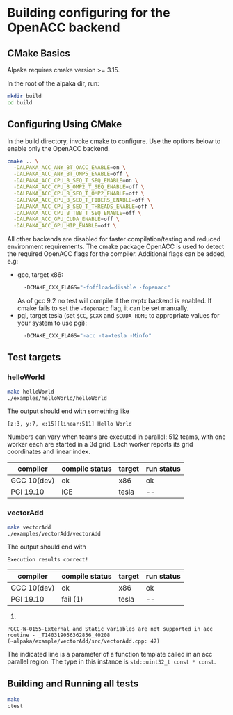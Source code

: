 # Building configuring for the OpenACC backend

## CMake Basics

Alpaka requires cmake version >= 3.15.

In the root of the alpaka dir, run:
```bash
mkdir build
cd build
```

## Configuring Using CMake

In the build directory, invoke cmake to configure. Use the options below to
enable only the OpenACC backend.

```bash
cmake .. \
  -DALPAKA_ACC_ANY_BT_OACC_ENABLE=on \
  -DALPAKA_ACC_ANY_BT_OMP5_ENABLE=off \
  -DALPAKA_ACC_CPU_B_SEQ_T_SEQ_ENABLE=on \
  -DALPAKA_ACC_CPU_B_OMP2_T_SEQ_ENABLE=off \
  -DALPAKA_ACC_CPU_B_SEQ_T_OMP2_ENABLE=off \
  -DALPAKA_ACC_CPU_B_SEQ_T_FIBERS_ENABLE=off \
  -DALPAKA_ACC_CPU_B_SEQ_T_THREADS_ENABLE=off \
  -DALPAKA_ACC_CPU_B_TBB_T_SEQ_ENABLE=off \
  -DALPAKA_ACC_GPU_CUDA_ENABLE=off \
  -DALPAKA_ACC_GPU_HIP_ENABLE=off \
```
All other backends are disabled for faster compilation/testing and reduced
environment requirements. The cmake package OpenACC is used to detect the
required OpenACC flags for the compiler. Additional flags can be added, e.g:
- gcc, target x86:
  ```bash
    -DCMAKE_CXX_FLAGS="-foffload=disable -fopenacc"
  ```
  As of gcc 9.2 no test will compile if the nvptx backend is enabled. If cmake
  fails to set the `-fopenacc` flag, it can be set manually.
- pgi, target tesla (set `$CC`, `$CXX` and `$CUDA_HOME` to appropriate values
  for your system to use pgi):
  ```bash
    -DCMAKE_CXX_FLAGS="-acc -ta=tesla -Minfo"
  ```

## Test targets

### helloWorld

```bash
make helloWorld
./examples/helloWorld/helloWorld
```
The output should end with something like
```
[z:3, y:7, x:15][linear:511] Hello World
```
Numbers can vary when teams are executed in parallel: 512 teams, with one worker
each are started in a 3d grid. Each worker reports its grid coordinates and linear
index.

|compiler|compile status|target|run status|
|---|---|---|---|
|GCC 10(dev)| ok|x86|ok|
|PGI 19.10| ICE|tesla|--|

### vectorAdd

```bash
make vectorAdd
./examples/vectorAdd/vectorAdd
```
The output should end with
```
Execution results correct!
```

|compiler|compile status|target|run status|
|---|---|---|---|
|GCC 10(dev)| ok|x86|ok|
|PGI 19.10| fail (1) |tesla|--|

1. 
  ```
  PGCC-W-0155-External and Static variables are not supported in acc routine - _T140319056362856_40208
  (~alpaka/example/vectorAdd/src/vectorAdd.cpp: 47)
  ```
  The indicated line is a parameter of a function template called in an acc
  parallel region. The type in this instance is `std::uint32_t const * const`.
  
## Building and Running all tests

```bash
make
ctest
```
